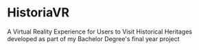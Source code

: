 # HistoriaVR
A Virtual Reality Experience for Users to Visit Historical Heritages developed as part of my Bachelor Degree's final year project
